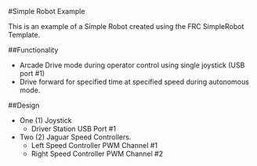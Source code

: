 #Simple Robot Example

This is an example of a Simple Robot created using the FRC SimpleRobot Template.

##Functionality

* Arcade Drive mode during operator control using single joystick (USB port #1)
* Drive forward for specified time at specified speed during autonomous mode.
 
##Design

* One (1) Joystick
  * Driver Station USB Port #1
* Two (2) Jaguar Speed Controllers.
  * Left Speed Controller PWM Channel #1
  * Right Speed Controller PWM Channel #2
